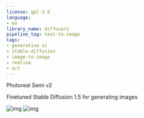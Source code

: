 ```yaml
---
license: gpl-3.0
language:
- en
library_name: diffusers
pipeline_tag: text-to-image
tags:
- generative ai
- stable-diffusion
- image-to-image
- realism
- art
---
```


Photoreal Semi v2

Finetuned Stable Diffusion 1.5 for generating images

![img](./e4.png)
![img](./ex4.png)